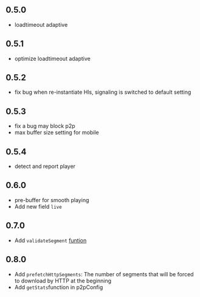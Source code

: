 ## 0.5.0
- loadtimeout adaptive

## 0.5.1
- optimize loadtimeout adaptive

## 0.5.2
- fix bug when re-instantiate Hls, signaling is switched to default setting

## 0.5.3
- fix a bug may block p2p
- max buffer size setting for mobile

## 0.5.4
- detect and report player

## 0.6.0
- pre-buffer for smooth playing
- Add new field `live`

## 0.7.0
- Add `validateSegment` [funtion](https://docs.cdnbye.com/#/en/API?id=how-to-check-segment-validity)

## 0.8.0
- Add `prefetchHttpSegments`: The number of segments that will be forced to download by HTTP at the beginning
- Add `getStats`function in p2pConfig